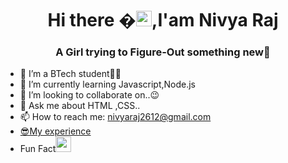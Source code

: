 <h1 align="center"> Hi there �<img src="https://media.giphy.com/media/hvRJCLFzcasrR4ia7z/giphy.gif" width="25px">,I'am Nivya Raj</h1>
<h3 align="center">A Girl trying to Figure-Out something new🤩</h3>
  
- 🔭 I’m a BTech student👩‍💻
- 🌱 I’m currently learning Javascript,Node.js
- 👯 I’m looking to collaborate on..😉
- 💬 Ask me about HTML ,CSS..
- 📫 How to reach me: nivyaraj2612@gmail.com
- [😎My experience](https://drive.google.com/file/d/1Kg2-M5ywf50RzXhW8alW51UPN1mxt7fP/view?usp=sharing)
- Fun Fact<img src="https://github.com/tonalmathew/tonalmathew/blob/master/src/images/oie_zAd2jZRtSWla.gif" width="25px">


